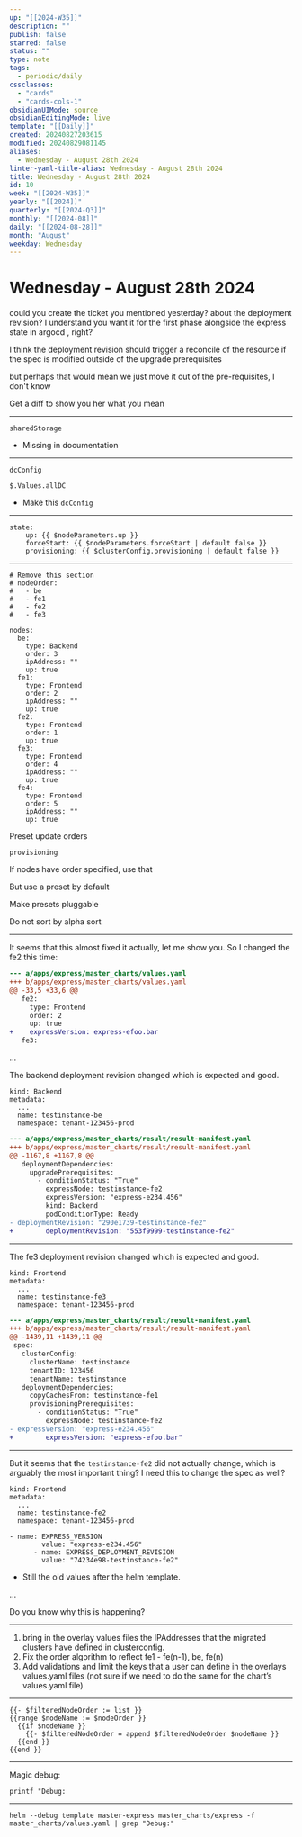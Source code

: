 ```yaml
---
up: "[[2024-W35]]"
description: ""
publish: false
starred: false
status: ""
type: note
tags:
  - periodic/daily
cssclasses:
  - "cards"
  - "cards-cols-1"
obsidianUIMode: source
obsidianEditingMode: live
template: "[[Daily]]"
created: 20240827203615
modified: 20240829081145
aliases:
  - Wednesday - August 28th 2024
linter-yaml-title-alias: Wednesday - August 28th 2024
title: Wednesday - August 28th 2024
id: 10
week: "[[2024-W35]]"
yearly: "[[2024]]"
quarterly: "[[2024-Q3]]"
monthly: "[[2024-08]]"
daily: "[[2024-08-28]]"
month: "August"
weekday: Wednesday
---
```


# Wednesday - August 28th 2024

could you create the ticket you mentioned yesterday? about the deployment revision? I understand you want it for the first phase alongside the express state in argocd , right?

I think the deployment revision should trigger a reconcile of the resource if the spec is modified outside of the upgrade prerequisites

but perhaps that would mean we just move it out of the pre-requisites, I don't know

Get a diff to show you her what you mean

---

```
sharedStorage
```

- Missing in documentation

---

```
dcConfig
```

```
$.Values.allDC
```

- Make this `dcConfig`

---

```
state:
    up: {{ $nodeParameters.up }}
    forceStart: {{ $nodeParameters.forceStart | default false }}
    provisioning: {{ $clusterConfig.provisioning | default false }}
```

---

```
# Remove this section
# nodeOrder:
#   - be
#   - fe1
#   - fe2
#   - fe3

nodes:
  be:
    type: Backend
    order: 3
    ipAddress: ""
    up: true
  fe1:
    type: Frontend
    order: 2
    ipAddress: ""
    up: true
  fe2:
    type: Frontend
    order: 1
    up: true
  fe3:
    type: Frontend
    order: 4
    ipAddress: ""
    up: true
  fe4:
    type: Frontend
    order: 5
    ipAddress: ""
    up: true
```

Preset update orders

```
provisioning
```

If nodes have order specified, use that

But use a preset by default

Make presets pluggable

Do not sort by alpha sort

---

It seems that this almost fixed it actually, let me show you. So I changed the fe2 this time:

```diff
--- a/apps/express/master_charts/values.yaml
+++ b/apps/express/master_charts/values.yaml
@@ -33,5 +33,6 @@
   fe2:
     type: Frontend
     order: 2
     up: true
+    expressVersion: express-efoo.bar
   fe3:
```

…

The backend deployment revision changed which is expected and good.

```
kind: Backend
metadata:
  ...
  name: testinstance-be
  namespace: tenant-123456-prod
```

```diff
--- a/apps/express/master_charts/result/result-manifest.yaml
+++ b/apps/express/master_charts/result/result-manifest.yaml
@@ -1167,8 +1167,8 @@
   deploymentDependencies:
     upgradePrerequisites:
       - conditionStatus: "True"
         expressNode: testinstance-fe2
         expressVersion: "express-e234.456"
         kind: Backend
         podConditionType: Ready
- deploymentRevision: "290e1739-testinstance-fe2"
+        deploymentRevision: "553f9999-testinstance-fe2"
```

---

The fe3 deployment revision changed which is expected and good.

```
kind: Frontend
metadata:
  ...
  name: testinstance-fe3
  namespace: tenant-123456-prod
```

```diff
--- a/apps/express/master_charts/result/result-manifest.yaml
+++ b/apps/express/master_charts/result/result-manifest.yaml
@@ -1439,11 +1439,11 @@
 spec:
   clusterConfig:
     clusterName: testinstance
     tenantID: 123456
     tenantName: testinstance
   deploymentDependencies:
     copyCachesFrom: testinstance-fe1
     provisioningPrerequisites:
       - conditionStatus: "True"
         expressNode: testinstance-fe2
- expressVersion: "express-e234.456"
+        expressVersion: "express-efoo.bar"
```

---

But it seems that the `testinstance-fe2` did not actually change, which is arguably the most important thing? I need this to change the spec as well?

```
kind: Frontend
metadata:
  ...
  name: testinstance-fe2
  namespace: tenant-123456-prod
```

```
- name: EXPRESS_VERSION
        value: "express-e234.456"
      - name: EXPRESS_DEPLOYMENT_REVISION
        value: "74234e98-testinstance-fe2"
```

- Still the old values after the helm template.

…

Do you know why this is happening?

---

1. bring in the overlay values files the IPAddresses that the migrated clusters have defined in clusterconfig.
2. Fix the order algorithm to reflect fe1 - fe(n-1), be, fe(n)
3. Add validations and limit the keys that a user can define in the overlays values.yaml files (not sure if we need to do the same for the chart’s values.yaml file)

---

```
{{- $filteredNodeOrder := list }}
{{range $nodeName := $nodeOrder }}
  {{if $nodeName }}
    {{- $filteredNodeOrder = append $filteredNodeOrder $nodeName }}
  {{end }}
{{end }}
```

---

Magic debug:

```
printf "Debug:
```

---

```
helm --debug template master-express master_charts/express -f master_charts/values.yaml | grep "Debug:"
```
